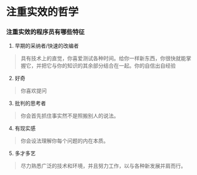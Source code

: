 # 注重实效的哲学
### 注重实效的程序员有哪些特征
1. 早期的采纳者/快速的改编者
> 具有技术上的直觉，你喜爱测试各种时间。给你一样新东西，你很快就能掌握它，并把它与你的知识的其余部分结合在一起。你的自信出自经验
2. 好奇
> 你喜欢提问
3. 批判的思考者
> 你会首先抓住事实然不是照搬别人的说法。
4. 有现实感
> 你会设法理解你每个问题的内在本质。
5. 多才多艺
> 尽力熟悉广泛的技术和环境，并且努力工作，以与各种新发展并肩而行。